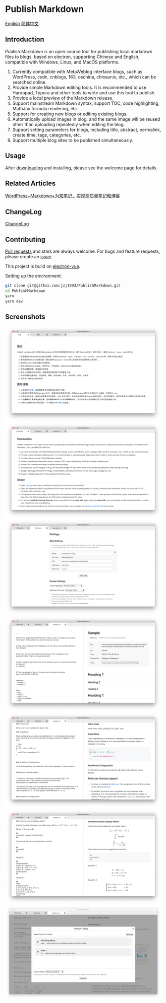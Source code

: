 # Publish Markdown

[English](#) [简体中文](README.md)

## Introduction

Publish Markdown is an open source tool for publishing local markdown files to blogs, based on electron, supporting Chinese and English, compatible with Windows, Linux, and MacOS platforms.

1. Currently compatible with MetaWeblog interface blogs, such as WordPress, csdn, cnblogs, 163, oschina, chinaunix, etc., which can be searched online.
1. Provide simple Markdown editing tools. It is recommended to use Haroopad, Typora and other tools to write and use this tool to publish.
1. Provide a local preview of the Markdown release.
1. Support mainstream Markdown syntax, support TOC, code highlighting, MathJax formula rendering, etc.
1. Support for creating new blogs or editing existing blogs.
1. Automatically upload images in blog, and the same image will be reused other than uploading repeatedly when editing the blog.
1. Support setting parameters for blogs, including title, abstract, permalink, create time, tags, categories, etc.
1. Support multiple blog sites to be published simultaneously.

## Usage

After [downloading](https://github.com/jzj1993/PublishMarkdown/releases) and installing, please see the welcome page for details.

## Related Articles

[WordPress+Markdown+为知笔记，实现高质量笔记和博客](http://www.paincker.com/wp-markdown-wiz-blog)

## ChangeLog

[ChangeLog](docs/CHANGELOG.md)

## Contributing

[Pull requests](https://github.com/jzj1993/PublishMarkdown/pulls) and stars are always welcome. For bugs and feature requests, please create an [issue](https://github.com/jzj1993/PublishMarkdown/issues).

This project is build on [electron-vue](https://github.com/SimulatedGREG/electron-vue).

Setting up the environment:

```bash
git clone git@github.com:jzj1993/PublishMarkdown.git
cd PublishMarkdown
yarn
yarn dev
```

## Screenshots

![](docs/screenshot-1.png)
![](docs/screenshot-2.png)
![](docs/screenshot-3.png)
![](docs/screenshot-4.png)
![](docs/screenshot-5.png)
![](docs/screenshot-6.png)
![](docs/screenshot-7.png)
